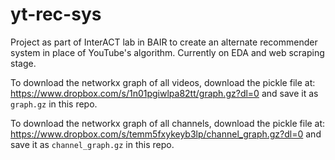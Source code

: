 # yt-rec-sys

Project as part of InterACT lab in BAIR to create an alternate recommender system in place of YouTube's algorithm. Currently on EDA and web scraping stage.

To download the networkx graph of all videos, download the pickle file at:
https://www.dropbox.com/s/1n01pgiwlpa82tt/graph.gz?dl=0
and save it as `graph.gz` in this repo.

To download the networkx graph of all channels, download the pickle file at:
https://www.dropbox.com/s/temm5fxykeyb3lp/channel_graph.gz?dl=0
and save it as `channel_graph.gz` in this repo.